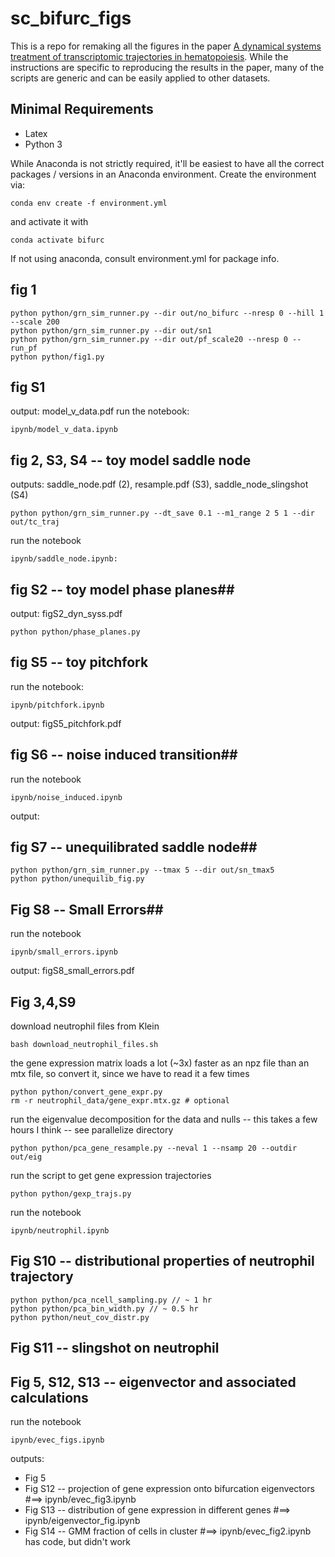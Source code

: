 # sc_bifurc_figs

This is a repo for remaking all the figures in the paper [A dynamical systems treatment of transcriptomic trajectories in hematopoiesis](https://www.biorxiv.org/content/10.1101/2021.05.03.442465v2). 
While the instructions are specific to reproducing the results in the paper, many of the scripts are generic and can be easily applied to other datasets. 

## Minimal Requirements ##
- Latex
- Python 3

While Anaconda is not strictly required, it'll be easiest to have all the correct packages / versions in an Anaconda environment.
Create the environment via:
```
conda env create -f environment.yml
```
and activate it with 
```
conda activate bifurc
```
If not using anaconda, consult environment.yml for package info.


## fig 1 ##
```
python python/grn_sim_runner.py --dir out/no_bifurc --nresp 0 --hill 1 --scale 200
python python/grn_sim_runner.py --dir out/sn1
python python/grn_sim_runner.py --dir out/pf_scale20 --nresp 0 --run_pf
python python/fig1.py
```
## fig S1 ##
output: model_v_data.pdf
run the notebook: 
```
ipynb/model_v_data.ipynb 
```

## fig 2, S3, S4 -- toy model saddle node ##
outputs: saddle_node.pdf (2), resample.pdf (S3), saddle_node_slingshot (S4)
```
python python/grn_sim_runner.py --dt_save 0.1 --m1_range 2 5 1 --dir out/tc_traj
```
run the notebook
```
ipynb/saddle_node.ipynb:
```

## fig S2 -- toy model phase planes##
output: figS2_dyn_syss.pdf
```
python python/phase_planes.py
```
## fig S5 -- toy pitchfork ##
run the notebook:
```
ipynb/pitchfork.ipynb
```
output: figS5_pitchfork.pdf

## fig S6 -- noise induced transition##
run the notebook 
```
ipynb/noise_induced.ipynb
```
output:

## fig S7 -- unequilibrated saddle node##
```
python python/grn_sim_runner.py --tmax 5 --dir out/sn_tmax5
python python/unequilib_fig.py
```

## Fig S8 -- Small Errors##
run the notebook 
```
ipynb/small_errors.ipynb
```
output: figS8_small_errors.pdf

## Fig 3,4,S9 ##
download neutrophil files from Klein
```
bash download_neutrophil_files.sh
```
the gene expression matrix loads a lot (~3x) faster as an npz file than an mtx file, so convert it, since we have to read it a few times
```
python python/convert_gene_expr.py
rm -r neutrophil_data/gene_expr.mtx.gz # optional
```
run the eigenvalue decomposition for the data and nulls -- this takes a few hours I think -- see parallelize directory
```
python python/pca_gene_resample.py --neval 1 --nsamp 20 --outdir out/eig
```
run the script to get gene expression trajectories
```
python python/gexp_trajs.py
```

run the notebook 
```
ipynb/neutrophil.ipynb
```

## Fig S10 -- distributional properties of neutrophil trajectory ##
```
python python/pca_ncell_sampling.py // ~ 1 hr
python python/pca_bin_width.py // ~ 0.5 hr
python python/neut_cov_distr.py
```

## Fig S11 -- slingshot on neutrophil ##

## Fig 5, S12, S13 -- eigenvector and associated calculations ##
run the notebook 
```
ipynb/evec_figs.ipynb
```
outputs: 
- Fig 5 
- Fig S12 -- projection of gene expression onto bifurcation eigenvectors #==> ipynb/evec_fig3.ipynb
- Fig S13 -- distribution of gene expression in different genes #==> ipynb/eigenvector_fig.ipynb
- Fig S14 -- GMM fraction of cells in cluster #==> ipynb/evec_fig2.ipynb has code, but didn't work
